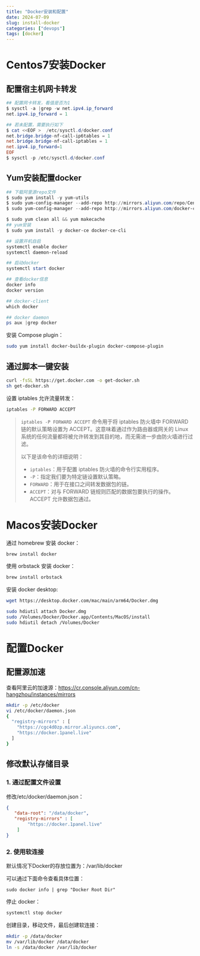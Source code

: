 ```yaml
---
title: "Docker安装和配置"
date: 2024-07-09
slug: install-docker
categories: ["devops"]
tags: [docker]
---
```


# Centos7安装Docker

## 配置宿主机网卡转发

```powershell
## 配置网卡转发，看值是否为1
$ sysctl -a |grep -w net.ipv4.ip_forward
net.ipv4.ip_forward = 1

## 若未配置，需要执行如下
$ cat <<EOF >  /etc/sysctl.d/docker.conf
net.bridge.bridge-nf-call-ip6tables = 1
net.bridge.bridge-nf-call-iptables = 1
net.ipv4.ip_forward=1
EOF
$ sysctl -p /etc/sysctl.d/docker.conf
```

## Yum安装配置docker

```powershell
## 下载阿里源repo文件
$ sudo yum install -y yum-utils
$ sudo yum-config-manager --add-repo http://mirrors.aliyun.com/repo/Centos-7.repo
$ sudo yum-config-manager --add-repo http://mirrors.aliyun.com/docker-ce/linux/centos/docker-ce.repo

$ sudo yum clean all && yum makecache
## yum安装
$ sudo yum install -y docker-ce docker-ce-cli 

## 设置开机自启
systemctl enable docker  
systemctl daemon-reload

## 启动docker
systemctl start docker 

## 查看docker信息
docker info
docker version

## docker-client
which docker

## docker daemon
ps aux |grep docker
```

安装 Compose plugin：

```bash
sudo yum install docker-buildx-plugin docker-compose-plugin
```

## 通过脚本一键安装

```bash
curl -fsSL https://get.docker.com -o get-docker.sh
sh get-docker.sh
```

设置 iptables 允许流量转发：

```bash
iptables -P FORWARD ACCEPT
```

> `iptables -P FORWARD ACCEPT` 命令用于将 iptables 防火墙中 FORWARD 链的默认策略设置为 ACCEPT。这意味着通过作为路由器或网关的 Linux 系统的任何流量都将被允许转发到其目的地，而无需进一步由防火墙进行过滤。
>
> 以下是该命令的详细说明：
>
> - `iptables`：用于配置 iptables 防火墙的命令行实用程序。
> - `-P`：指定我们要为特定链设置默认策略。
> - `FORWARD`：用于在接口之间转发数据包的链。
> - `ACCEPT`：对与 FORWARD 链规则匹配的数据包要执行的操作。ACCEPT 允许数据包通过。

# Macos安装Docker

通过 homebrew 安装 docker：

```bash
brew install docker
```

使用 orbstack 安装 docker：

```bash
brew install orbstack
```

安装 docker desktop:

```bash
wget https://desktop.docker.com/mac/main/arm64/Docker.dmg

sudo hdiutil attach Docker.dmg
sudo /Volumes/Docker/Docker.app/Contents/MacOS/install
sudo hdiutil detach /Volumes/Docker
```



# 配置Docker

## 配置源加速

查看阿里云的加速源：https://cr.console.aliyun.com/cn-hangzhou/instances/mirrors

```bash
mkdir -p /etc/docker
vi /etc/docker/daemon.json
{
  "registry-mirrors" : [
    "https://cgc4d0zp.mirror.aliyuncs.com",
    "https://docker.1panel.live"
  ]
}
```

## 修改默认存储目录

### 1. 通过配置文件设置

修改/etc/docker/daemon.json：

```json
{
   "data-root": "/data/docker",
   "registry-mirrors" : [
    	"https://docker.1panel.live"
  	]
}
```

### 2. 使用软连接

默认情况下Docker的存放位置为：/var/lib/docker

可以通过下面命令查看具体位置：

```
sudo docker info | grep "Docker Root Dir"
```

停止 docker：

```bash
systemctl stop docker
```

创建目录，移动文件，最后创建软连接：

```bash
mkdir -p /data/docker
mv /var/lib/docker /data/docker
ln -s /data/docker /var/lib/docker
```

